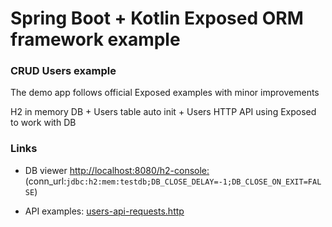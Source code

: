 # Spring Boot + Kotlin Exposed ORM framework example

### CRUD Users example
The demo app follows official Exposed examples with minor improvements

H2 in memory DB + Users table auto init + Users HTTP API using Exposed to work with DB

### Links

* DB viewer [http://localhost:8080/h2-console:](http://localhost:8080/h2-console)
(conn_url:`jdbc:h2:mem:testdb;DB_CLOSE_DELAY=-1;DB_CLOSE_ON_EXIT=FALSE`)

* API examples: [users-api-requests.http](users-api-requests.http)

